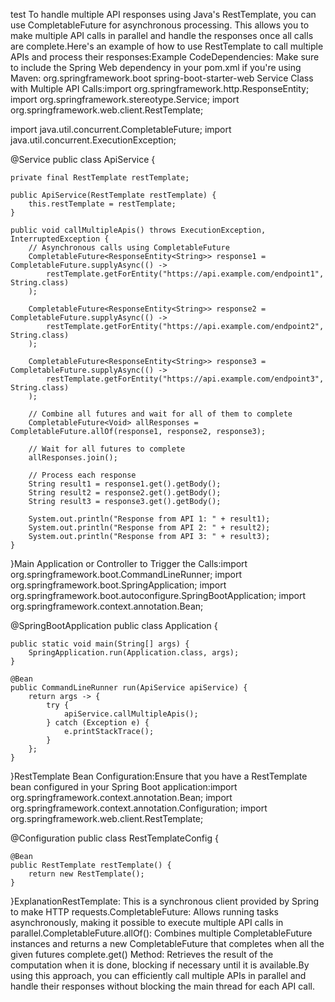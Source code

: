 test
To handle multiple API responses using Java's RestTemplate, you can use CompletableFuture for asynchronous processing. This allows you to make multiple API calls in parallel and handle the responses once all calls are complete.Here's an example of how to use RestTemplate to call multiple APIs and process their responses:Example CodeDependencies: Make sure to include the Spring Web dependency in your pom.xml if you're using Maven:<dependency>
    <groupId>org.springframework.boot</groupId>
    <artifactId>spring-boot-starter-web</artifactId>
</dependency>Service Class with Multiple API Calls:import org.springframework.http.ResponseEntity;
import org.springframework.stereotype.Service;
import org.springframework.web.client.RestTemplate;

import java.util.concurrent.CompletableFuture;
import java.util.concurrent.ExecutionException;

@Service
public class ApiService {

    private final RestTemplate restTemplate;

    public ApiService(RestTemplate restTemplate) {
        this.restTemplate = restTemplate;
    }

    public void callMultipleApis() throws ExecutionException, InterruptedException {
        // Asynchronous calls using CompletableFuture
        CompletableFuture<ResponseEntity<String>> response1 = CompletableFuture.supplyAsync(() -> 
            restTemplate.getForEntity("https://api.example.com/endpoint1", String.class)
        );

        CompletableFuture<ResponseEntity<String>> response2 = CompletableFuture.supplyAsync(() -> 
            restTemplate.getForEntity("https://api.example.com/endpoint2", String.class)
        );

        CompletableFuture<ResponseEntity<String>> response3 = CompletableFuture.supplyAsync(() -> 
            restTemplate.getForEntity("https://api.example.com/endpoint3", String.class)
        );

        // Combine all futures and wait for all of them to complete
        CompletableFuture<Void> allResponses = CompletableFuture.allOf(response1, response2, response3);

        // Wait for all futures to complete
        allResponses.join();

        // Process each response
        String result1 = response1.get().getBody();
        String result2 = response2.get().getBody();
        String result3 = response3.get().getBody();

        System.out.println("Response from API 1: " + result1);
        System.out.println("Response from API 2: " + result2);
        System.out.println("Response from API 3: " + result3);
    }
}Main Application or Controller to Trigger the Calls:import org.springframework.boot.CommandLineRunner;
import org.springframework.boot.SpringApplication;
import org.springframework.boot.autoconfigure.SpringBootApplication;
import org.springframework.context.annotation.Bean;

@SpringBootApplication
public class Application {

    public static void main(String[] args) {
        SpringApplication.run(Application.class, args);
    }

    @Bean
    public CommandLineRunner run(ApiService apiService) {
        return args -> {
            try {
                apiService.callMultipleApis();
            } catch (Exception e) {
                e.printStackTrace();
            }
        };
    }
}RestTemplate Bean Configuration:Ensure that you have a RestTemplate bean configured in your Spring Boot application:import org.springframework.context.annotation.Bean;
import org.springframework.context.annotation.Configuration;
import org.springframework.web.client.RestTemplate;

@Configuration
public class RestTemplateConfig {

    @Bean
    public RestTemplate restTemplate() {
        return new RestTemplate();
    }
}ExplanationRestTemplate: This is a synchronous client provided by Spring to make HTTP requests.CompletableFuture: Allows running tasks asynchronously, making it possible to execute multiple API calls in parallel.CompletableFuture.allOf(): Combines multiple CompletableFuture instances and returns a new CompletableFuture that completes when all the given futures complete.get() Method: Retrieves the result of the computation when it is done, blocking if necessary until it is available.By using this approach, you can efficiently call multiple APIs in parallel and handle their responses without blocking the main thread for each API call.